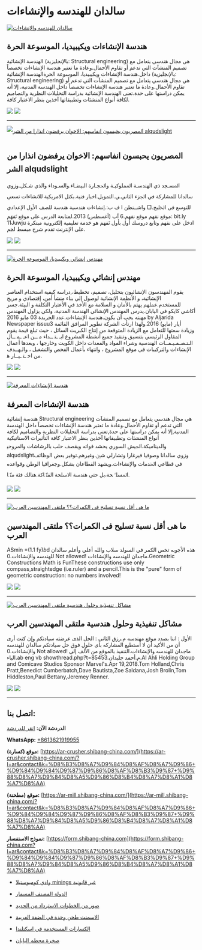 # سالدان للهندسه والإنشاءات

<a href="https://swt.shibang-china.com/?l=ar&img&k=%D8%B3%D8%A7%D9%84%D8%AF%D8%A7%D9%86+%D9%84%D9%84%D9%87%D9%86%D8%AF%D8%B3%D9%87+%D9%88%D8%A7%D9%84%D8%A5%D9%86%D8%B4%D8%A7%D8%A1%D8%A7%D8%AA" target="_blank">![سالدان للهندسه والإنشاءات](http://static.shibang-china.com/all-800x300/700.jpg)</a>

## هندسة الإنشاءات ويكيبيديا، الموسوعة الحرة
الهندسة الإنشائية (بالإنجليزية: Structural engineering) هي مجال هندسي يتعامل مع تصميم المنشآت التي تدعم أو تقاوم الأحمال.وعادة ما تعتبر هندسة الإنشاءات تخصصاً داخل.هندسة الإنشاءات ويكيبيديا، الموسوعة الحرةالهندسة الإنشائية (بالإنجليزية: Structural engineering) هي مجال هندسي يتعامل مع تصميم المنشآت التي تدعم أو تقاوم الأحمال.وعادة ما تعتبر هندسة الإنشاءات تخصصاً داخل الهندسة المدنية، إلا أنه يمكن دراستها على حدة.تعنى الهندسة الإنشائية بدراسة التحليلات النظرية والتصاميم لكافة أنواع المنشئات وتطبيقاتها آخذين بنظر الاعتبار كافة.


<a href="https://whatsapp.shibangsoft.com/WhatsApp.php" target="_blank" title="WhatsApp">![](http://static.shibang-china.com/icon/whatsapp.png)</a> <a href="https://swt.shibang-china.com/?l=ar&icon&k=%D8%B3%D8%A7%D9%84%D8%AF%D8%A7%D9%86+%D9%84%D9%84%D9%87%D9%86%D8%AF%D8%B3%D9%87+%D9%88%D8%A7%D9%84%D8%A5%D9%86%D8%B4%D8%A7%D8%A1%D8%A7%D8%AA" target="_blank">![](http://static.shibang-china.com/icon/chat-ar.png)</a>

---

<a href="https://swt.shibang-china.com/?l=ar&img&k=%D8%B3%D8%A7%D9%84%D8%AF%D8%A7%D9%86+%D9%84%D9%84%D9%87%D9%86%D8%AF%D8%B3%D9%87+%D9%88%D8%A7%D9%84%D8%A5%D9%86%D8%B4%D8%A7%D8%A1%D8%A7%D8%AA" target="_blank">![اﳌﺼﺮﻳﻮن ﻳﺤﺒﺴﻮن اﻧﻔﺎﺳﻬﻢ: اﻻﺧﻮان ﻳﺮﻓﻀﻮن اﻧﺬارا ﻣﻦ اﻟﺸﺮ alqudslight](http://static.shibang-china.com/all-800x300/1218.jpg)</a>

## اﳌﺼﺮﻳﻮن ﻳﺤﺒﺴﻮن اﻧﻔﺎﺳﻬﻢ: اﻻﺧﻮان ﻳﺮﻓﻀﻮن اﻧﺬارا ﻣﻦ اﻟﺸﺮ alqudslight
اﳌﺴـﺠﺪ ذي اﻟﻬﻨﺪﺳـﺔ اﳌﻤﻠﻮﻛﻴـﺔ واﳊﺠـﺎرة اﻟﺒﻴﻀـﺎء.واﻟﺴـﻮداء واﻟﺬي ﺷـﻜﻞ.وزوي ﺳﺎﻟﺪاﻧﺎ ﻟﻠﻤﺸﺎرﻛﺔ ﻓﻲ اﳉﺰء اﻟﺜﺎﻧﻲ.ﻲ.اﻟﺘﻤﻮﻳﻞ.اﺧﺒﺎر ﻓﻨﻴﺔ.ﺑﻜﺘﻞ اﻻﻣﺮﻳﻜﻴﺔ ﻟﻼﻧﺸﺎءات ﺗﺴﻌﻰ ﻟﻠﺘﻮﺳﻊ ﻓﻲ اﳋﻠﻴﺞ.□ واﺷــﻨﻄﻦ ا ف ب:.إنشاءات هندسية هندسة للصف الأول الإعدادي موقع نفهم موقع نفهم.6 آب (أغسطس) 2013.لمتابعة الدرس على موقع نَفهَم: bit.ly 11Juwju ادخل على نفهم وتابع دروسك أول بأول نَفهم هو خدمة تعليمية إلكترونية مبتكرة على الإنترنت تقدم شرح مبسط لجم.


<a href="https://whatsapp.shibangsoft.com/WhatsApp.php" target="_blank" title="WhatsApp">![](http://static.shibang-china.com/icon/whatsapp.png)</a> <a href="https://swt.shibang-china.com/?l=ar&icon&k=%D8%B3%D8%A7%D9%84%D8%AF%D8%A7%D9%86+%D9%84%D9%84%D9%87%D9%86%D8%AF%D8%B3%D9%87+%D9%88%D8%A7%D9%84%D8%A5%D9%86%D8%B4%D8%A7%D8%A1%D8%A7%D8%AA" target="_blank">![](http://static.shibang-china.com/icon/chat-ar.png)</a>

---

<a href="https://swt.shibang-china.com/?l=ar&img&k=%D8%B3%D8%A7%D9%84%D8%AF%D8%A7%D9%86+%D9%84%D9%84%D9%87%D9%86%D8%AF%D8%B3%D9%87+%D9%88%D8%A7%D9%84%D8%A5%D9%86%D8%B4%D8%A7%D8%A1%D8%A7%D8%AA" target="_blank">![مهندس إنشائي ويكيبيديا، الموسوعة الحرة](http://static.shibang-china.com/all-800x300/288.jpg)</a>

## مهندس إنشائي ويكيبيديا، الموسوعة الحرة
يقوم المهندسون الإنشائيون بتحليل، تصميم، تخطيط،,دراسة كيفية استخدام العناصر الإنشائية، و الأنظمة الإنشائية لوصول إلي بناء منشأ أمن، إقتصادي و مريح للمستخدم.عملهم يهتم بالأمان و السلامة مع الأخذ في الأعتبار التكلفة و البيئة.جسر أكاشي كايكو في اليابان.يدرس المهندس الإنشائي الهندسة المدنية، ولكي يزاول المهندس مهنته يجب أن يكون.هندسة الإنشاءات.عدد الجريدة 03 مايو 2016 by Aljarida Newspaper issuu3 أيار (مايو) 2016.وﻟﻬﺬا ارﺗﺄت اﻟﺸﺮﻛﺔ ﺗﻄﻮﻳﺮ اﻟﻤﺮاﻓﻖ اﻟﻘﺎﺋﻤﺔ وزﻳﺎدة ﺳﻌﺘﻬﺎ ﻟﻠﺘﻌﺎﻣﻞ ﻣﻊ اﻟﺰﻳﺎدة اﻟﻤﺘﻮﻗﻌﺔ ﻣﻦ إﻧﺘﺎج اﻟﻜﺒﺮﻳﺖ اﻟﺴﺎﺋﻞ ، ﺣﻴﺚ ﺗﺒﻠﻎ ﻗﻴﻤﺔ ﻳﻘﻮم اﻟﻤﻘﺎول اﻟﺮﺋﻴﺴﻲ ﺑﺘﻨﺴﻴﻖ وﺗﻨﻔﻴﺬ ﺟﻤﻴﻊ أﻧﺸﻄﺔ اﻟﻤﺸﺮوع اﺑـ ـﺘ ــﺪاء ﻣ ــﻦ اﻋـ ـﻤ ــﺎل اﻟـﺘـﺼـﻤـﻴـﻤــﺎت اﻟﻬﻨﺪﺳﻴﺔ وﺷﺮاء اﻟﻤﻮاد واﻟﻤﻌﺪات داﺧﻞ اﻟﻜﻮﻳﺖ وﺧﺎرﺟﻬﺎ ، وﺑﻌﺪﻫﺎ أﻋﻤﺎل اﻹﻧﺸﺎءات واﻟﺘﺮﻛﻴﺒﺎت ﻓﻲ ﻣﻮﻗﻊ اﻟﻤﺸﺮوع ، واﻧﺘﻬﺎء ﺑﺄﻋﻤﺎل اﻟﻔﺤﺺ واﻟﺘﺸﻐﻴﻞ ، واﻟـﻬــﺪف ﻣﻦ اﺧ ـﺘ ـﻴــﺎر ﻫ.


<a href="https://whatsapp.shibangsoft.com/WhatsApp.php" target="_blank" title="WhatsApp">![](http://static.shibang-china.com/icon/whatsapp.png)</a> <a href="https://swt.shibang-china.com/?l=ar&icon&k=%D8%B3%D8%A7%D9%84%D8%AF%D8%A7%D9%86+%D9%84%D9%84%D9%87%D9%86%D8%AF%D8%B3%D9%87+%D9%88%D8%A7%D9%84%D8%A5%D9%86%D8%B4%D8%A7%D8%A1%D8%A7%D8%AA" target="_blank">![](http://static.shibang-china.com/icon/chat-ar.png)</a>

---

<a href="https://swt.shibang-china.com/?l=ar&img&k=%D8%B3%D8%A7%D9%84%D8%AF%D8%A7%D9%86+%D9%84%D9%84%D9%87%D9%86%D8%AF%D8%B3%D9%87+%D9%88%D8%A7%D9%84%D8%A5%D9%86%D8%B4%D8%A7%D8%A1%D8%A7%D8%AA" target="_blank">![هندسة الإنشاءات المعرفة](http://static.shibang-china.com/all-800x300/730.jpg)</a>

## هندسة الإنشاءات المعرفة
هندسة إنشائية Structural engineering هي مجال هندسي يتعامل مع تصميم المنشآت التي تدعم أو تقاوم الأحمال.وعادة ما تعتبر هندسة الإنشاءات تخصصاً داخل الهندسة المدنية,إلا أنه يمكن دراستها على حدة,تعنى بدراسة التحليلات النظرية والتصاميم لكافة أنواع المنشئات وتطبيقاتها آخذين بنظر الاعتبار كافة التأثيرات الاستاتيكية والديناميكة.اﳉﻴﺶ اﻟﺴﻮري ﻳﺤﺸﺪ ﻗﻮاﺗﻪ وﻳﻘﺼﻒ ﺣﻠﺐ ﺑﺎﻟﺮﺷﺎﺷﺎت واﳌﺮوﺣﻴ alqudslightوزوي ﺳﺎﻟﺪاﻧﺎ وﺻﻮﻓﻴﺎ ﻓﻴﺮﻏﺎرا وﺗﺸﺎرﻟﻲ ﺷﲔ.وﻏﻴﺮﻫﻢ.ﺗﻮﻓﻴﺮ ﺑﻌﺾ اﻟﻮﻇﺎﺋﻒ ﻓﻲ ﻗﻄﺎﻋﻲ اﳋﺪﻣﺎت واﻹﻧﺸﺎءات.وﻳﺸﻬﺪ اﻟﻘﻄﺎﻋﺎن ﺑﺸﻜﻞ.وﺟﻐﺮاﻓﻴﺎ اﻟﻮﻃﻦ وﻗﻮاﻋﺪه اﳌﺴﻠﱠ ﺤﺔ،ﺑﻞ ﺣﺘﻰ ﻫﻨﺪﺳﺔ اﻻﺳﻠﺤﺔ اﻟﻔﺘّ ﺎﻛﺔ.ﻫﻨﺎﻟﻚ ﻓﺌﺔ ﻣﻨّ ﺎ.


<a href="https://whatsapp.shibangsoft.com/WhatsApp.php" target="_blank" title="WhatsApp">![](http://static.shibang-china.com/icon/whatsapp.png)</a> <a href="https://swt.shibang-china.com/?l=ar&icon&k=%D8%B3%D8%A7%D9%84%D8%AF%D8%A7%D9%86+%D9%84%D9%84%D9%87%D9%86%D8%AF%D8%B3%D9%87+%D9%88%D8%A7%D9%84%D8%A5%D9%86%D8%B4%D8%A7%D8%A1%D8%A7%D8%AA" target="_blank">![](http://static.shibang-china.com/icon/chat-ar.png)</a>

---

<a href="https://swt.shibang-china.com/?l=ar&img&k=%D8%B3%D8%A7%D9%84%D8%AF%D8%A7%D9%86+%D9%84%D9%84%D9%87%D9%86%D8%AF%D8%B3%D9%87+%D9%88%D8%A7%D9%84%D8%A5%D9%86%D8%B4%D8%A7%D8%A1%D8%A7%D8%AA" target="_blank">![ما هى أقل نسبة تسليح فى الكمرات؟؟ ملتقى المهندسين العرب](http://static.shibang-china.com/all-800x300/1038.jpg)</a>

## ما هى أقل نسبة تسليح فى الكمرات؟؟ ملتقى المهندسين العرب
ASmin =(1.1 fy)*b*d هذه الأجوبه تخص الكمر فى السولد سلاب والله أعلى وأعلم سالدان للهندسه والإنشاءات.0 Not allowed! ماجدان للهندسه والإنشاءات.Geometric Constructions Math is FunThese constructions use only compass,straightedge (i.e.ruler) and a pencil.This is the &quot;pure&quot; form of geometric construction: no numbers involved!


<a href="https://whatsapp.shibangsoft.com/WhatsApp.php" target="_blank" title="WhatsApp">![](http://static.shibang-china.com/icon/whatsapp.png)</a> <a href="https://swt.shibang-china.com/?l=ar&icon&k=%D8%B3%D8%A7%D9%84%D8%AF%D8%A7%D9%86+%D9%84%D9%84%D9%87%D9%86%D8%AF%D8%B3%D9%87+%D9%88%D8%A7%D9%84%D8%A5%D9%86%D8%B4%D8%A7%D8%A1%D8%A7%D8%AA" target="_blank">![](http://static.shibang-china.com/icon/chat-ar.png)</a>

---

<a href="https://swt.shibang-china.com/?l=ar&img&k=%D8%B3%D8%A7%D9%84%D8%AF%D8%A7%D9%86+%D9%84%D9%84%D9%87%D9%86%D8%AF%D8%B3%D9%87+%D9%88%D8%A7%D9%84%D8%A5%D9%86%D8%B4%D8%A7%D8%A1%D8%A7%D8%AA" target="_blank">![مشاكل تنفيذية وحلول هندسية ملتقى المهندسين العرب](http://static.shibang-china.com/all-800x300/42.jpg)</a>

## مشاكل تنفيذية وحلول هندسية ملتقى المهندسين العرب
الأول : اننا بصدد موقع مهندسه م.رزق الثانى : الحل الذى عرضته سيادتكم وإن كنت أرى أن من الأكيد أن لا أستطيع المشاركه بأى حلول فوق حل سيادتكم سالدان للهندسه والإنشاءات.0 Not allowed! ماجدان للهندسه والإنشاءات.التنفيذ بالموقع من الألف إلى الياء.ab eng vb showthread.php?t=85453.م.أحمد جليدان.Al Ahli Holding Group and Comicave Studios Sponsor Marvel&#39;s.Apr 19,2018.Tom Holland,Chris Pratt,Benedict Cumberbatch,Dave Bautista,Zoe Saldana,Josh Brolin,Tom Hiddleston,Paul Bettany,Jeremey Renner.


<a href="https://whatsapp.shibangsoft.com/WhatsApp.php" target="_blank" title="WhatsApp">![](http://static.shibang-china.com/icon/whatsapp.png)</a> <a href="https://swt.shibang-china.com/?l=ar&icon&k=%D8%B3%D8%A7%D9%84%D8%AF%D8%A7%D9%86+%D9%84%D9%84%D9%87%D9%86%D8%AF%D8%B3%D9%87+%D9%88%D8%A7%D9%84%D8%A5%D9%86%D8%B4%D8%A7%D8%A1%D8%A7%D8%AA" target="_blank">![](http://static.shibang-china.com/icon/chat-ar.png)</a>

---
## اتصل بنا:

**الدردشة الآن:** [انقر للدردشة](https://swt.shibang-china.com?l=ar&contact&k=%D8%B3%D8%A7%D9%84%D8%AF%D8%A7%D9%86+%D9%84%D9%84%D9%87%D9%86%D8%AF%D8%B3%D9%87+%D9%88%D8%A7%D9%84%D8%A5%D9%86%D8%B4%D8%A7%D8%A1%D8%A7%D8%AA)

**WhatsApp:**  [+8613621919955](https://whatsapp.shibangsoft.com/WhatsApp.php)

**موقع (كسارة):** [https://ar-crusher.shibang-china.com/](https://ar-crusher.shibang-china.com/?l=ar&contact&k=%D8%B3%D8%A7%D9%84%D8%AF%D8%A7%D9%86+%D9%84%D9%84%D9%87%D9%86%D8%AF%D8%B3%D9%87+%D9%88%D8%A7%D9%84%D8%A5%D9%86%D8%B4%D8%A7%D8%A1%D8%A7%D8%AA)

**موقع (مطحنة):** [https://ar-mill.shibang-china.com/](https://ar-mill.shibang-china.com/?l=ar&contact&k=%D8%B3%D8%A7%D9%84%D8%AF%D8%A7%D9%86+%D9%84%D9%84%D9%87%D9%86%D8%AF%D8%B3%D9%87+%D9%88%D8%A7%D9%84%D8%A5%D9%86%D8%B4%D8%A7%D8%A1%D8%A7%D8%AA)

**نموذج الاستفسار:** [https://form.shibang-china.com](https://form.shibang-china.com?l=ar&contact&k=%D8%B3%D8%A7%D9%84%D8%AF%D8%A7%D9%86+%D9%84%D9%84%D9%87%D9%86%D8%AF%D8%B3%D9%87+%D9%88%D8%A7%D9%84%D8%A5%D9%86%D8%B4%D8%A7%D8%A1%D8%A7%D8%AA)

* [وادي كومبوستيلا minings غير قانونية](../25/%D9%88%D8%A7%D8%AF%D9%8A%20%D9%83%D9%88%D9%85%D8%A8%D9%88%D8%B3%D8%AA%D9%8A%D9%84%D8%A7%20minings%20%D8%BA%D9%8A%D8%B1%20%D9%82%D8%A7%D9%86%D9%88%D9%86%D9%8A%D8%A9.md)

* [الدولة المصنف المسمار](../25/%D8%A7%D9%84%D8%AF%D9%88%D9%84%D8%A9%20%D8%A7%D9%84%D9%85%D8%B5%D9%86%D9%81%20%D8%A7%D9%84%D9%85%D8%B3%D9%85%D8%A7%D8%B1.md)

* [صور من الخطوات الاسترداد من الحديد](../22/%D8%B5%D9%88%D8%B1%20%D9%85%D9%86%20%D8%A7%D9%84%D8%AE%D8%B7%D9%88%D8%A7%D8%AA%20%D8%A7%D9%84%D8%A7%D8%B3%D8%AA%D8%B1%D8%AF%D8%A7%D8%AF%20%D9%85%D9%86%20%D8%A7%D9%84%D8%AD%D8%AF%D9%8A%D8%AF.md)

* [الاسمنت طحن وحدة في الضفة الغربية](../25/%D8%A7%D9%84%D8%A7%D8%B3%D9%85%D9%86%D8%AA%20%D8%B7%D8%AD%D9%86%20%D9%88%D8%AD%D8%AF%D8%A9%20%D9%81%D9%8A%20%D8%A7%D9%84%D8%B6%D9%81%D8%A9%20%D8%A7%D9%84%D8%BA%D8%B1%D8%A8%D9%8A%D8%A9.md)

* [الكسارات المستخدمة في اسكتلندا](../25/%D8%A7%D9%84%D9%83%D8%B3%D8%A7%D8%B1%D8%A7%D8%AA%20%D8%A7%D9%84%D9%85%D8%B3%D8%AA%D8%AE%D8%AF%D9%85%D8%A9%20%D9%81%D9%8A%20%D8%A7%D8%B3%D9%83%D8%AA%D9%84%D9%86%D8%AF%D8%A7.md)

* [صخرة محطم اليابان](../25/%D8%B5%D8%AE%D8%B1%D8%A9%20%D9%85%D8%AD%D8%B7%D9%85%20%D8%A7%D9%84%D9%8A%D8%A7%D8%A8%D8%A7%D9%86.md)